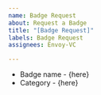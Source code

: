 ```yaml
---
name: Badge Request
about: Request a Badge
title: "[Badge Request]"
labels: Badge Request
assignees: Envoy-VC

---
```


- Badge name - {here}
- Category - {here}

